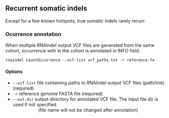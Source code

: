 ## Recurrent somatic indels
Except for a few known hotspots, true somatic indels rarely recurr.   

### Ocurrence annotation
When multiple RNAIndel output VCF files are generated from the same cohort, occurrence with in the cohort is annotated in INFO field. 

```
rnaindel CountOccurrence --vcf-list vcf_paths.txt -r reference.fa
```

#### Options
* ```--vcf-list``` file containing paths to RNAIndel output VCF files (path/line) (required)
* ```-r``` reference genome FASTA file (required)
* ```--out-dir``` output directory for annotated VCF file. The input file dir is used if not specified. <br>
&nbsp;   &nbsp;   &nbsp;   &nbsp;  &nbsp;  &nbsp;  &nbsp;  &nbsp;  &nbsp;  &nbsp; (file name will not be changed after annotation)

